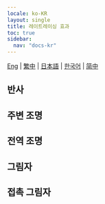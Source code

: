 ```yaml
---
locale: ko-KR
layout: single
title: 레이트레이싱 효과
toc: true
sidebar:
  nav: "docs-kr"
---
```

[Eng](/dancexr/features/raytracing) | [繁中](/tw/dancexr/features/raytracing) | [日本語](/jp/dancexr/features/raytracing) | [한국어](/kr/dancexr/features/raytracing) | [简中](/zh/dancexr/features/raytracing)

## 반사

## 주변 조명

## 전역 조명

## 그림자

## 접촉 그림자